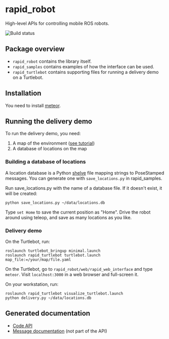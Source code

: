 # rapid_robot
High-level APIs for controlling mobile ROS robots.

![Build status](https://travis-ci.org/jstnhuang/rapid_robot.svg "Build status")

## Package overview
- `rapid_robot` contains the library itself.
- `rapid_samples` contains examples of how the interface can be used.
- `rapid_turtlebot` contains supporting files for running a delivery demo on a Turtlebot.

## Installation
You need to install [meteor](https://www.meteor.com/).

## Running the delivery demo
To run the delivery demo, you need:

1. A map of the environment ([see tutorial](http://wiki.ros.org/turtlebot_navigation/Tutorials/Build%20a%20map%20with%20SLAM))
2. A database of locations on the map

### Building a database of locations
A location database is a Python [shelve](https://docs.python.org/2/library/shelve.html) file mapping strings to PoseStamped messages. You can generate one with `save_locations.py` in rapid_samples.

Run save_locations.py with the name of a database file. If it doesn't exist, it will be created:
```
python save_locations.py ~/data/locations.db
```

Type `set Home` to save the current position as "Home". Drive the robot around using teleop, and save as many locations as you like.

### Delivery demo
On the Turtlebot, run:
```
roslaunch turtlebot_bringup minimal.launch
roslaunch rapid_turtlebot turtlebot.launch map_file:=/your/map/file.yaml
```

On the Turtlebot, go to `rapid_robot/web/rapid_web_interface` and type `meteor`. Visit `localhost:3000` in a web browser and full-screen it.

On your workstation, run:
```
roslaunch rapid_turtlebot visualize_turtlebot.launch
python delivery.py ~/data/locations.db
```

## Generated documentation
- [Code API](http://jstnhuang.github.io/rapid_robot/namespaces.html)
- [Message documentation](http://jstnhuang.github.io/rapid_robot/index-msg.html) (not part of the API)
